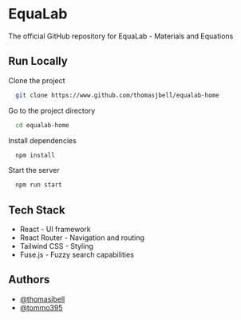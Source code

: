 
# EquaLab

The official GitHub repository for EquaLab - Materials and Equations



## Run Locally

Clone the project

```bash
  git clone https://www.github.com/thomasjbell/equalab-home
```

Go to the project directory

```bash
  cd equalab-home
```

Install dependencies

```bash
  npm install
```

Start the server

```bash
  npm run start
```


## Tech Stack
- React - UI framework
- React Router - Navigation and routing
- Tailwind CSS - Styling
- Fuse.js - Fuzzy search capabilities

## Authors

- [@thomasjbell](https://www.github.com/thomasjbell)
- [@tommo395](https://www.github.com/tommo395)

